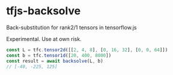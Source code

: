 # tfjs-backsolve
Back-substitution for rank2/1 tensors in tensorflow.js

Experimental. Use at own risk.

```js
const L = tfc.tensor2d([[2, 4, 8], [0, 16, 32], [0, 0, 64]])
const b = tfc.tensor1d([20, 400, 8000])
const result = await backsolve(L, b)
// [-40, -225, 125]
```

